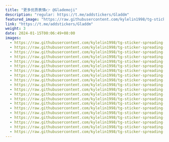```yaml
---
title: "更多优质表情👉 @Glademoji"
description: "regular: https://t.me/addstickers/Gladdm"
featured_image: "https://raw.githubusercontent.com/kylelin1998/tg-sticker-spreading-worldwide-images/main/img/3f106df8-6432-4577-8012-be187487c728.jpg"
link: "https://t.me/addstickers/Gladdm"
weight: 3
date: 2024-01-15T00:06:49+08:00
images:
  - https://raw.githubusercontent.com/kylelin1998/tg-sticker-spreading-worldwide-images/main/img/3f106df8-6432-4577-8012-be187487c728.jpg
  - https://raw.githubusercontent.com/kylelin1998/tg-sticker-spreading-worldwide-images/main/img/e49bd3bd-10cb-4bde-b527-aacd7ecd796e.jpg
  - https://raw.githubusercontent.com/kylelin1998/tg-sticker-spreading-worldwide-images/main/img/b615997b-0d8e-40e1-a04b-648adfbc3f70.jpg
  - https://raw.githubusercontent.com/kylelin1998/tg-sticker-spreading-worldwide-images/main/img/23eb6bf3-f5e5-4d63-8ae1-c23f82402e79.jpg
  - https://raw.githubusercontent.com/kylelin1998/tg-sticker-spreading-worldwide-images/main/img/2877c483-db4a-4dac-b093-bc7d0245c73c.jpg
  - https://raw.githubusercontent.com/kylelin1998/tg-sticker-spreading-worldwide-images/main/img/b903c9e1-b76e-4cf0-89df-76bf364a4ac8.jpg
  - https://raw.githubusercontent.com/kylelin1998/tg-sticker-spreading-worldwide-images/main/img/eded9de0-6221-4f96-89b3-9ce675c27b3a.jpg
  - https://raw.githubusercontent.com/kylelin1998/tg-sticker-spreading-worldwide-images/main/img/9727f259-0657-4e20-ae88-dc3cd0f1ed10.jpg
  - https://raw.githubusercontent.com/kylelin1998/tg-sticker-spreading-worldwide-images/main/img/8c05f652-600f-4511-b47f-0f3fff36690e.jpg
  - https://raw.githubusercontent.com/kylelin1998/tg-sticker-spreading-worldwide-images/main/img/caed1d54-3ef7-404c-abf4-f1b3934aef76.jpg
  - https://raw.githubusercontent.com/kylelin1998/tg-sticker-spreading-worldwide-images/main/img/59a7bb47-9846-4e16-abc9-006b562408d8.jpg
  - https://raw.githubusercontent.com/kylelin1998/tg-sticker-spreading-worldwide-images/main/img/37c880d9-dea3-4051-ba0b-7bacbfb00042.jpg
  - https://raw.githubusercontent.com/kylelin1998/tg-sticker-spreading-worldwide-images/main/img/de6e3d91-037a-49a5-8cb0-bdee2194bfc9.jpg
  - https://raw.githubusercontent.com/kylelin1998/tg-sticker-spreading-worldwide-images/main/img/f3e1c9d4-3efa-4e18-822a-387c53b72739.jpg
  - https://raw.githubusercontent.com/kylelin1998/tg-sticker-spreading-worldwide-images/main/img/df00b93c-76cc-4aef-a618-ae428e6e14d7.jpg
  - https://raw.githubusercontent.com/kylelin1998/tg-sticker-spreading-worldwide-images/main/img/1c298ce6-e3fc-46ae-9fce-e6d34f27af49.jpg
  - https://raw.githubusercontent.com/kylelin1998/tg-sticker-spreading-worldwide-images/main/img/66ddadca-c787-48ed-bf54-0d6d1b30e8fe.jpg
  - https://raw.githubusercontent.com/kylelin1998/tg-sticker-spreading-worldwide-images/main/img/cc1b212b-9c0e-45e5-9264-2bdba8c1d31b.jpg
  - https://raw.githubusercontent.com/kylelin1998/tg-sticker-spreading-worldwide-images/main/img/7ec1785d-7a6e-42e0-8b3a-677ba757ed44.jpg
  - https://raw.githubusercontent.com/kylelin1998/tg-sticker-spreading-worldwide-images/main/img/4cdf7aed-655b-4465-8052-b21e0d015c91.jpg
---
```

